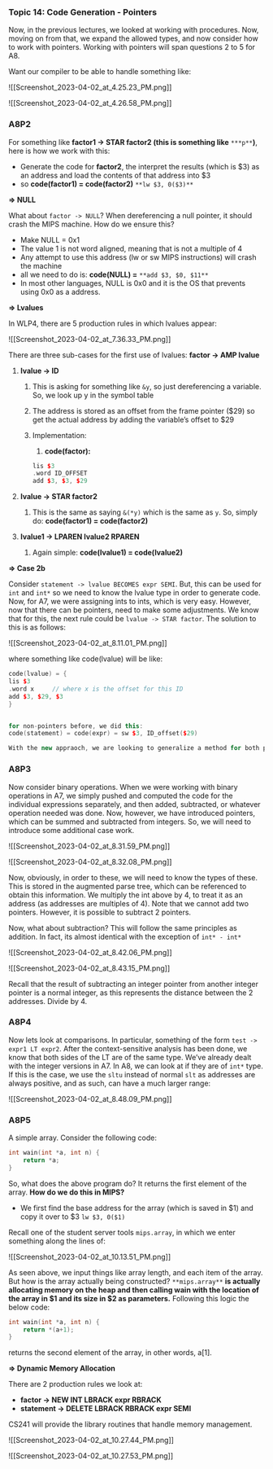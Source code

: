 ### Topic 14: Code Generation - Pointers

Now, in the previous lectures, we looked at working with procedures. Now, moving on from that, we expand the allowed types, and now consider how to work with pointers. Working with pointers will span questions 2 to 5 for A8.

  

Want our compiler to be able to handle something like:

![[Screenshot_2023-04-02_at_4.25.23_PM.png]]

![[Screenshot_2023-04-02_at_4.26.58_PM.png]]

### A8P2

For something like **factor1 → STAR factor2 (this is something like** `***p**`**)**, here is how we work with this:

- Generate the code for **factor2**, the interpret the results (which is $3) as an address and load the contents of that address into $3
- so **code(factor1) = code(factor2)** `**lw $3, 0($3)**`

  

**⇒ NULL**

What about `factor -> NULL`? When dereferencing a null pointer, it should crash the MIPS machine. How do we ensure this?

- Make NULL = 0x1
- The value 1 is not word aligned, meaning that is not a multiple of 4
- Any attempt to use this address (lw or sw MIPS instructions) will crash the machine
- all we need to do is: **code(NULL) =** `**add $3, $0, $11**`
- In most other languages, NULL is 0x0 and it is the OS that prevents using 0x0 as a address.

  

**⇒ Lvalues**

In WLP4, there are 5 production rules in which lvalues appear:

![[Screenshot_2023-04-02_at_7.36.33_PM.png]]

There are three sub-cases for the first use of lvalues: **factor → AMP lvalue**

1. **lvalue → ID**
    1. This is asking for something like `&y`, so just dereferencing a variable. So, we look up y in the symbol table
    2. The address is stored as an offset from the frame pointer ($29) so get the actual address by adding the variable’s offset to $29
    3. Implementation:
        
        1. **code(factor):**
        
        ```C++
        lis $3
        .word ID_OFFSET
        add $3, $3, $29
        ```
        
2. **lvalue → STAR factor2**
    1. This is the same as saying `&(*y)` which is the same as `y`. So, simply do: **code(factor1) = code(factor2)**
3. **lvalue1 → LPAREN lvalue2 RPAREN**
    1. Again simple: **code(lvalue1) = code(lvalue2)**

  

**⇒ Case 2b**

Consider `statement -> lvalue BECOMES expr SEMI`. But, this can be used for `int` and `int*` so we need to know the lvalue type in order to generate code. Now, for A7, we were assigning ints to ints, which is very easy. However, now that there can be pointers, need to make some adjustments. We know that for this, the next rule could be `lvalue -> STAR factor`. The solution to this is as follows:

![[Screenshot_2023-04-02_at_8.11.01_PM.png]]

where something like code(lvalue) will be like:

```C++
code(lvalue) = {
lis $3
.word x     // where x is the offset for this ID
add $3, $29, $3
}


for non-pointers before, we did this:
code(statement) = code(expr) = sw $3, ID_offset($29)

With the new appraoch, we are looking to generalize a method for both pointers and non-pointers. 
```

### A8P3

Now consider binary operations. When we were working with binary operations in A7, we simply pushed and computed the code for the individual expressions separately, and then added, subtracted, or whatever operation needed was done. Now, however, we have introduced pointers, which can be summed and subtracted from integers. So, we will need to introduce some additional case work.

![[Screenshot_2023-04-02_at_8.31.59_PM.png]]

![[Screenshot_2023-04-02_at_8.32.08_PM.png]]

Now, obviously, in order to these, we will need to know the types of these. This is stored in the augmented parse tree, which can be referenced to obtain this information. We multiply the int above by 4, to treat it as an address (as addresses are multiples of 4). Note that we cannot add two pointers. However, it is possible to subtract 2 pointers.

  

Now, what about subtraction? This will follow the same principles as addition. In fact, its almost identical with the exception of `int* - int*`

![[Screenshot_2023-04-02_at_8.42.06_PM.png]]

![[Screenshot_2023-04-02_at_8.43.15_PM.png]]

Recall that the result of subtracting an integer pointer from another integer pointer is a normal integer, as this represents the distance between the 2 addresses. Divide by 4.

  

### A8P4

Now lets look at comparisons. In particular, something of the form `test -> expr1 LT expr2`. After the context-sensitive analysis has been done, we know that both sides of the LT are of the same type. We’ve already dealt with the integer versions in A7. In A8, we can look at if they are of `int*` type. If this is the case, we use the `sltu` instead of normal `slt` as addresses are always positive, and as such, can have a much larger range:

![[Screenshot_2023-04-02_at_8.48.09_PM.png]]

### A8P5

A simple array. Consider the following code:

```C++
int wain(int *a, int n) {
	return *a;
}
```

So, what does the above program do? It returns the first element of the array. **How do we do this in MIPS?**

- We first find the base address for the array (which is saved in $1) and copy it over to $3 `lw $3, 0($1)`

Recall one of the student server tools `mips.array`, in which we enter something along the lines of:

![[Screenshot_2023-04-02_at_10.13.51_PM.png]]

As seen above, we input things like array length, and each item of the array. But how is the array actually being constructed? `**mips.array**` **is actually allocating memory on the heap and then calling wain with the location of the array in $1 and its size in $2 as parameters.** Following this logic the below code:

```C++
int wain(int *a, int n) { 
	return *(a+1);
}
```

returns the second element of the array, in other words, a[1].

  

**⇒ Dynamic Memory Allocation**

There are 2 production rules we look at:

- **factor → NEW INT LBRACK expr RBRACK**
- **statement → DELETE LBRACK RBRACK expr SEMI**

  

CS241 will provide the library routines that handle memory management.

![[Screenshot_2023-04-02_at_10.27.44_PM.png]]

![[Screenshot_2023-04-02_at_10.27.53_PM.png]]